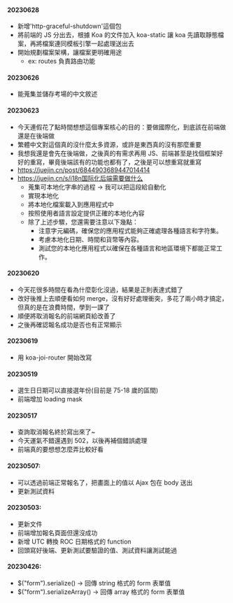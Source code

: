 #### 20230628

-   新增'http-graceful-shutdown'這個包
-   將前端的 JS 分出去，根據 Koa 的文件加入 koa-static 讓 koa 先讀取靜態檔案，再將檔案連同模板引擎一起處理送出去
-   開始規劃檔案架構，讓檔案更明確用途
    -   ex: routes 負責路由功能

#### 20230626

-   能蒐集並儲存考場的中文敘述

#### 20230623

-   今天連假花了點時間想想這個專案核心的目的：要做國際化，到底該在前端做還是在後端做
-   繁體中文對這個真的沒什麼太多資源，或許是東西真的沒有那麼重要
-   我想我還是會先在後端做，之後真的有需求再用 JS、前端甚至是找個框架好好的重寫，畢竟後端該有的功能也都有了，之後是可以想重寫就重寫
-   https://juejin.cn/post/6844903689447014414
-   https://juejin.cn/s/i18n国际化后端需要做什么
    -   蒐集可本地化字串的過程 -> 我可以把這段給自動化
    -   實現本地化
    -   將本地化檔案載入到應用程式中
    -   按照使用者語言設定提供正確的本地化內容
    -   除了上述步驟，您還需要注意以下幾點：
        -   注意字元編碼，確保您的應用程式能夠正確處理各種語言和字符集。
        -   考慮本地化日期、時間和貨幣等內容。
        -   測試您的本地化應用程式以確保在各種語言和地區環境下都能正常工作。

#### 20230620

-   今天花很多時間在看為什麼彰化沒過，結果是正則表達式錯了
-   改好後推上去順便看如何 merge，沒有好好處理衝突，多花了兩小時才搞定，但真的是在浪費時間，學到一課了
-   順便將取消報名的前端網頁給改善了
-   之後再確認報名成功是否也有正常顯示

#### 20230619

-   用 koa-joi-router 開始改寫

#### 20230519

-   選生日日期可以直接選年份(目前是 75-18 歲的區間)
-   前端增加 loading mask

#### 20230517

-   查詢取消報名終於寫出來了~
-   今天運氣不錯還遇到 502，以後再補個錯誤處理
-   前端真的要想想怎麼弄比較好看

#### 20230507:

-   可以透過前端正常報名了，把畫面上的值以 Ajax 包在 body 送出
-   更新測試資料

#### 20230503:

-   更新文件
-   前端增加報名頁面但還沒成功
-   新增 UTC 轉換 ROC 日期格式的 function
-   回頭寫好後端、更新測試要驗證的值、測試資料讓測試能過

#### 20230426:

-   $("form").serialize() -> 回傳 string 格式的 form 表單值
-   $("form").serializeArray() -> 回傳 array 格式的 form 表單值
